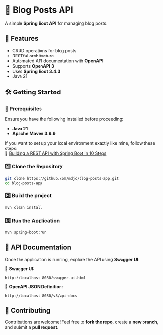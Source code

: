 # 🚀 Blog Posts API

A simple **Spring Boot API** for managing blog posts.

## 📌 Features

- CRUD operations for blog posts
- RESTful architecture
- Automated API documentation with **OpenAPI**
- Supports **OpenAPI 3**
- Uses **Spring Boot 3.4.3**
- Java 21

## 🛠️ Getting Started
### 🔹 Prerequisites

Ensure you have the following installed before proceeding:

- **Java 21**
- **Apache Maven 3.9.9**

If you want to set up your local environment exactly like mine, follow these steps:\
🔗 [Building a REST API with Spring Boot in 10 Steps](https://code-like-a-woman.hashnode.dev/building-a-rest-api-with-spring-boot-in-10-steps)


### 1️⃣ Clone the Repository

```sh
git clone https://github.com/mdjc/blog-posts-app.git
cd blog-posts-app
```

### 2️⃣ Build the project

```sh
mvn clean install
```

### 3️⃣ Run the Application

```sh
mvn spring-boot:run
```

## 📖 API Documentation

Once the application is running, explore the API using **Swagger UI**:

📌 **Swagger UI:**

```
http://localhost:8080/swagger-ui.html
```

📌 **OpenAPI JSON Definition:**

```
http://localhost:8080/v3/api-docs
```

## 🤝 Contributing

Contributions are welcome! Feel free to **fork the repo**, create a **new branch**, and submit a **pull request**.


